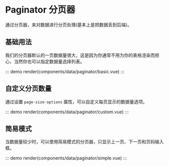 # Paginator 分页器

通过分页器，来对数据进行分页处理(基本上是把数据丢到后端)。

## 基础用法

我们的分页器默认的一页数据量很大，这是因为你通常不用为你的表格渲染而担心，当然你也可以指定数据量选择列表。

::: demo
render(components/data/paginator/basic.vue)
:::

## 自定义分页数量

通过设置 `page-size-options` 属性，可以自定义每页显示的数据量选项。

::: demo
render(components/data/paginator/custom.vue)
:::

## 简易模式

当数据量较少时，可以使用简易模式的分页器，只显示上一页、下一页和页码输入框。

::: demo
render(components/data/paginator/simple.vue)
:::
